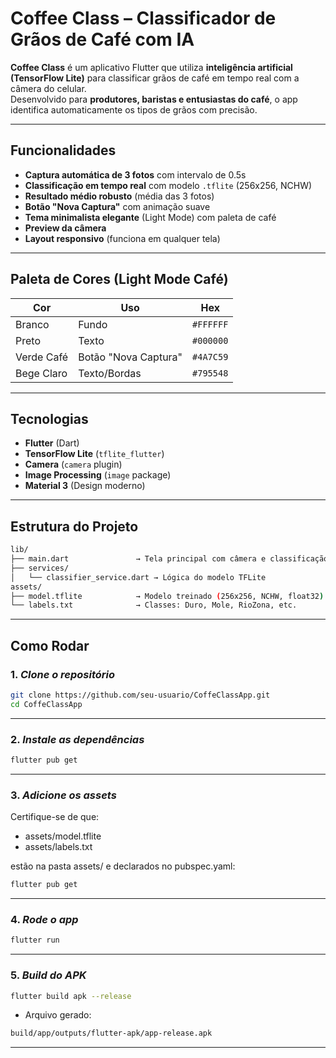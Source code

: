 # Coffee Class – Classificador de Grãos de Café com IA

**Coffee Class** é um aplicativo Flutter que utiliza **inteligência artificial (TensorFlow Lite)** para classificar grãos de café em tempo real com a câmera do celular.  
Desenvolvido para **produtores, baristas e entusiastas do café**, o app identifica automaticamente os tipos de grãos com precisão.

---

## Funcionalidades

- **Captura automática de 3 fotos** com intervalo de 0.5s  
- **Classificação em tempo real** com modelo `.tflite` (256x256, NCHW)  
- **Resultado médio robusto** (média das 3 fotos)  
- **Botão "Nova Captura"** com animação suave  
- **Tema minimalista elegante** (Light Mode) com paleta de café  
- **Preview da câmera**  
- **Layout responsivo** (funciona em qualquer tela)  

---

## Paleta de Cores (Light Mode Café)

| Cor | Uso | Hex |
|-----|-----|-----|
| Branco | Fundo | `#FFFFFF` |
| Preto | Texto | `#000000` |
| Verde Café | Botão "Nova Captura" | `#4A7C59` |
| Bege Claro | Texto/Bordas | `#795548` |

---

## Tecnologias

- **Flutter** (Dart)
- **TensorFlow Lite** (`tflite_flutter`)
- **Camera** (`camera` plugin)
- **Image Processing** (`image` package)
- **Material 3** (Design moderno)

---

## Estrutura do Projeto

```bash
lib/
├── main.dart               → Tela principal com câmera e classificação
├── services/
│   └── classifier_service.dart → Lógica do modelo TFLite
assets/
├── model.tflite            → Modelo treinado (256x256, NCHW, float32)
└── labels.txt              → Classes: Duro, Mole, RioZona, etc.
```

---

## Como Rodar

### 1. *Clone o repositório*
```bash
git clone https://github.com/seu-usuario/CoffeClassApp.git
cd CoffeClassApp
```

---

### 2. *Instale as dependências*
```bash
flutter pub get
```

---

### 3. *Adicione os assets*

Certifique-se de que:

 - assets/model.tflite
 - assets/labels.txt

estão na pasta assets/ e declarados no pubspec.yaml:
```bash
flutter pub get
```

---

### 4. *Rode o app*
```bash
flutter run
```

---

### 5. *Build do APK*
```bash
flutter build apk --release
```
- Arquivo gerado:
```bash
build/app/outputs/flutter-apk/app-release.apk
```
---